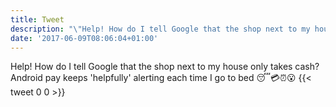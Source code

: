 ```yaml
---
title: Tweet
description: "\"Help! How do I tell Google that the shop next to my house only takes cash? Android pay keeps 'helpfully' alerting each time I go to bed \U0001F634\U0001F4B3⏰\U0001F62E\""
date: '2017-06-09T08:06:04+01:00'
---
```

Help! How do I tell Google that the shop next to my house only takes cash? Android pay keeps 'helpfully' alerting each time I go to bed 😴💳⏰😮
      {{< tweet 0 0 >}}
    
